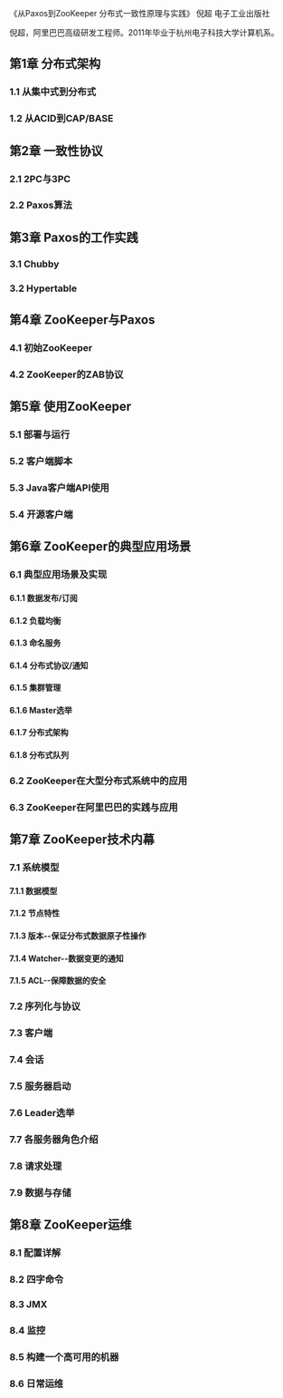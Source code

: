 《从Paxos到ZooKeeper 分布式一致性原理与实践》 倪超 电子工业出版社

倪超，阿里巴巴高级研发工程师。2011年毕业于杭州电子科技大学计算机系。


## 第1章 分布式架构
### 1.1 从集中式到分布式
### 1.2 从ACID到CAP/BASE

## 第2章 一致性协议
### 2.1 2PC与3PC
### 2.2 Paxos算法

## 第3章 Paxos的工作实践
### 3.1 Chubby
### 3.2 Hypertable

## 第4章 ZooKeeper与Paxos
### 4.1 初始ZooKeeper
### 4.2 ZooKeeper的ZAB协议

## 第5章 使用ZooKeeper
### 5.1 部署与运行
### 5.2 客户端脚本
### 5.3 Java客户端API使用
### 5.4 开源客户端

## 第6章 ZooKeeper的典型应用场景
### 6.1 典型应用场景及实现
#### 6.1.1 数据发布/订阅
#### 6.1.2 负载均衡
#### 6.1.3 命名服务
#### 6.1.4 分布式协议/通知
#### 6.1.5 集群管理
#### 6.1.6 Master选举
#### 6.1.7 分布式架构
#### 6.1.8 分布式队列
### 6.2 ZooKeeper在大型分布式系统中的应用
### 6.3 ZooKeeper在阿里巴巴的实践与应用

## 第7章 ZooKeeper技术内幕
### 7.1 系统模型
#### 7.1.1 数据模型
#### 7.1.2 节点特性
#### 7.1.3 版本--保证分布式数据原子性操作
#### 7.1.4 Watcher--数据变更的通知
#### 7.1.5 ACL--保障数据的安全

### 7.2 序列化与协议
### 7.3 客户端
### 7.4 会话
### 7.5 服务器启动
### 7.6 Leader选举
### 7.7 各服务器角色介绍
### 7.8 请求处理
### 7.9 数据与存储

## 第8章 ZooKeeper运维
### 8.1 配置详解
### 8.2 四字命令
### 8.3 JMX
### 8.4 监控
### 8.5 构建一个高可用的机器
### 8.6 日常运维




